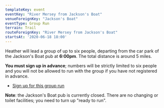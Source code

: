 ```yaml
---
templateKey: event
eventKey: "River Mersey from Jackson's Boat"
venueForeignKey: "Jackson's Boat"
eventType: Group Run
terrain: Trail
routeForeignKey: "River Mersey from Jackson's Boat"
startsAt: '2020-06-18 18:00'
---
```

Heather will lead a group of up to six people, departing from the car park of the
Jackson's Boat pub at **6:00pm**. The total distance is around 5 miles.

**You must sign up in advance**; numbers will be strictly limited to six people 
and you will not be allowed to run with the group if you have not registered in 
advance.

* [Sign up for this group run](https://doodle.com/poll/k2himsmixza682id)

**Note**: the Jackson's Boat pub is currently closed. There are no 
changing or toilet facilities; you need to turn up "ready to run".
